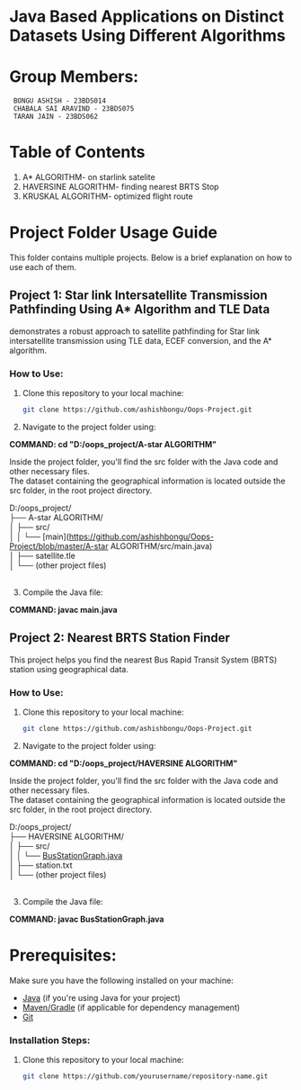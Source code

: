 # Java Based Applications on Distinct Datasets Using Different Algorithms

# Group Members: 
     BONGU ASHISH - 23BDS014 
     CHABALA SAI ARAVIND - 23BDS075
     TARAN JAIN - 23BDS062 

# Table of Contents

1. A* ALGORITHM- on starlink satelite
2. HAVERSINE ALGORITHM- finding nearest BRTS Stop
3. KRUSKAL ALGORITHM- optimized flight route 

# Project Folder Usage Guide

This folder contains multiple projects. Below is a brief explanation on how to use each of them.
## Project 1: Star link Intersatellite Transmission Pathfinding Using A* Algorithm and TLE Data

demonstrates a robust approach to satellite pathfinding for Star link intersatellite transmission using TLE data, ECEF conversion, and the A* algorithm. 


### How to Use:
1. Clone this repository to your local machine:
   ```bash
   git clone https://github.com/ashishbongu/Oops-Project.git 
2. Navigate to the project folder using:<br>

**COMMAND:  cd "D:/oops_project/A-star ALGORITHM"**

Inside the project folder, you'll find the src folder with the Java code and other necessary files.<br>
The dataset containing the geographical information is located outside the src folder, in the root project directory.<br>

D:/oops_project/<br>
├── A-star ALGORITHM/<br>
│   ├── src/<br>
│   │   └── [main](https://github.com/ashishbongu/Oops-Project/blob/master/A-star ALGORITHM/src/main.java)<br>
│   ├── satellite.tle<br>
│   └── (other project files)<br><br>

3. Compile the Java file:

**COMMAND: javac main.java**

## Project 2: Nearest BRTS Station Finder

This project helps you find the nearest Bus Rapid Transit System (BRTS) station using geographical data.

### How to Use:
1. Clone this repository to your local machine:
   ```bash
   git clone https://github.com/ashishbongu/Oops-Project.git 
2. Navigate to the project folder using:<br>

**COMMAND:  cd "D:/oops_project/HAVERSINE ALGORITHM"**

Inside the project folder, you'll find the src folder with the Java code and other necessary files.<br>
The dataset containing the geographical information is located outside the src folder, in the root project directory.<br>

D:/oops_project/<br>
├── HAVERSINE ALGORITHM/<br>
│   ├── src/<br>
│   │   └── [BusStationGraph.java](https://github.com/ashishbongu/Oops-Project/blob/master/HAVERSINE%20ALGORITHM/src/BusStationGraph.java)<br>
│   ├── station.txt<br>
│   └── (other project files)<br><br>

3. Compile the Java file:

**COMMAND: javac BusStationGraph.java**



# Prerequisites:
Make sure you have the following installed on your machine:
- [Java](https://www.oracle.com/java/technologies/javase-jdk11-downloads.html) (if you're using Java for your project)
- [Maven/Gradle](https://maven.apache.org/) (if applicable for dependency management)
- [Git](https://git-scm.com/)

### Installation Steps:
1. Clone this repository to your local machine:
   ```bash
   git clone https://github.com/yourusername/repository-name.git

